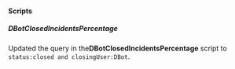 
#### Scripts

##### DBotClosedIncidentsPercentage

Updated the query in the**DBotClosedIncidentsPercentage** script to `status:closed and closingUser:DBot`.
